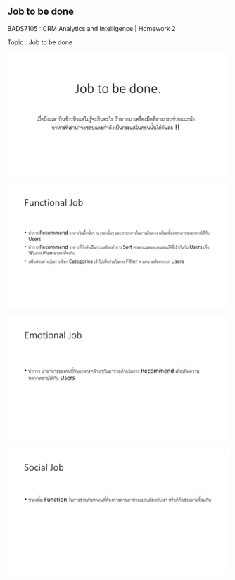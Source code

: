 ## **Job to be done**

BADS7105 : CRM Analytics and Intelligence | Homework 2

Topic : Job to be done

<p align="center">
 <img  src="./BADS7105_Homework_02-page-001.jpg">
</p>

<p align="center">
 <img  src="./BADS7105_Homework_02-page-002.jpg">
</p>

<p align="center">
 <img  src="./BADS7105_Homework_02-page-003.jpg">
</p>

<p align="center">
 <img  src="./BADS7105_Homework_02-page-004.jpg">
</p>

